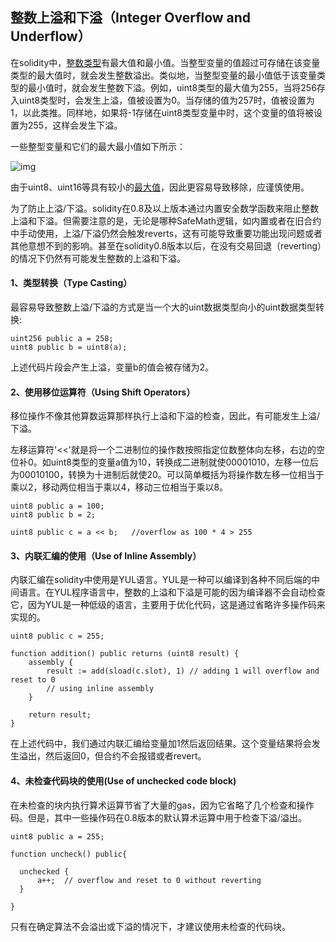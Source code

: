 ## 整数上溢和下溢（Integer Overflow and Underflow）

 在solidity中，[整数类型](https://so.csdn.net/so/search?q=整数类型&spm=1001.2101.3001.7020)有最大值和最小值。当整型变量的值超过可存储在该变量类型的最大值时，就会发生整数溢出。类似地，当整型变量的最小值低于该变量类型的最小值时，就会发生整数下溢。例如，uint8类型的最大值为255，当将256存入uint8类型时，会发生上溢，值被设置为0。当存储的值为257时，值被设置为1，以此类推。同样地，如果将-1存储在uint8类型变量中时，这个变量的值将被设置为255，这样会发生下溢。

 一些整型变量和它们的最大最小值如下所示：

![img](https://i-blog.csdnimg.cn/direct/dbd638835bce4196b31a6145cc59040e.png)

 由于uint8、uint16等具有较小的[最大值](https://so.csdn.net/so/search?q=最大值&spm=1001.2101.3001.7020)，因此更容易导致移除，应谨慎使用。

 为了防止上溢/下溢。solidity在0.8及以上版本通过内置安全数学函数来阻止整数上溢和下溢。但需要注意的是，无论是哪种SafeMath逻辑，如内置或者在旧合约中手动使用，上溢/下溢仍然会触发reverts，这有可能导致重要功能出现问题或者其他意想不到的影响。甚至在solidity0.8版本以后，在没有交易回退（reverting）的情况下仍然有可能发生整数的上溢和下溢。



#### 1、类型转换（Type Casting）

 最容易导致整数上溢/下溢的方式是当一个大的uint数据类型向小的uint数据类型转换:

```solidity
uint256 public a = 258;
uint8 public b = uint8(a);
```

 上述代码片段会产生上溢，变量b的值会被存储为2。



#### 2、使用移位运算符（Using Shift Operators）

 移位操作不像其他算数运算那样执行上溢和下溢的检查，因此，有可能发生上溢/下溢。

 左移运算符'<<'就是将一个二进制位的操作数按照指定位数整体向左移，右边的空位补0。如uint8类型的变量a值为10，转换成二进制就使00001010，左移一位后为00010100，转换为十进制后就使20。可以简单概括为将操作数左移一位相当于乘以2，移动两位相当于乘以4，移动三位相当于乘以8。

```solidity
uint8 public a = 100;
uint8 public b = 2;
 
uint8 public c = a << b;   //overflow as 100 * 4 > 255
```



#### 3、内联汇编的使用（Use of Inline Assembly）

 内联汇编在solidity中使用是YUL语言。YUL是一种可以编译到各种不同后端的中间语言。在YUL程序语言中，整数的上溢和下溢是可能的因为编译器不会自动检查它，因为YUL是一种低级的语言，主要用于优化代码，这是通过省略许多操作码来实现的。

```solidity
uint8 public c = 255;
 
function addition() public returns (uint8 result) {
    assembly {
        result := add(sload(c.slot), 1) // adding 1 will overflow and reset to 0
        // using inline assembly
    }
 
    return result;
}
```

 在上述代码中，我们通过内联汇编给变量加1然后返回结果。这个变量结果将会发生溢出，然后返回0，但合约不会报错或者revert。



#### 4、未检查代码块的使用(Use of unchecked code block)

 在未检查的块内执行算术运算节省了大量的gas，因为它省略了几个检查和操作码。但是，其中一些操作码在0.8版本的默认算术运算中用于检查下溢/溢出。

```solidity
uint8 public a = 255;
 
function uncheck() public{
 
  unchecked {
      a++;  // overflow and reset to 0 without reverting
  }
 
}
```

 只有在确定算法不会溢出或下溢的情况下，才建议使用未检查的代码块。